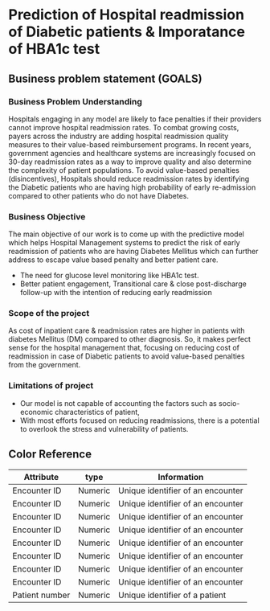 # Prediction of Hospital readmission of Diabetic patients & Imporatance of HBA1c test

## Business problem statement (GOALS)

### Business Problem Understanding

Hospitals engaging in any model are likely to face penalties if their providers cannot improve hospital readmission rates. To combat growing costs, payers across the industry are adding hospital readmission quality measures to their value-based reimbursement programs. In recent years, government agencies and healthcare systems are increasingly focused on 30-day readmission rates as a way to improve quality and also determine the complexity of patient populations.
To avoid value-based penalties (disincentives), Hospitals should reduce readmission rates by identifying the Diabetic patients who are having high probability of early re-admission compared to other patients who do not have Diabetes.

### Business Objective

The main objective of our work is to come up with the predictive model which helps Hospital Management systems to predict the risk of early readmission of patients who are having Diabetes Mellitus which can further address to escape value based penalty and better patient care.

- The need for glucose level monitoring like HBA1c test.
- Better patient engagement, Transitional care & close post-discharge follow-up with the intention of reducing early readmission

### Scope of the project 

As cost of inpatient care & readmission rates are higher in patients with diabetes Mellitus (DM) compared to other diagnosis. So, it makes perfect sense for the hospital management that, focusing on reducing cost of readmission in case of Diabetic patients to avoid value-based penalties from the government. 

### Limitations of project

-	Our model is not capable of accounting the factors such as socio-economic characteristics of patient, 
- With most efforts focused on reducing readmissions, there is a potential to overlook the stress and vulnerability of patients.

## Color Reference

| Attribute         |    type       |                       Information                                 |
| ----------------- | ------------- |------------------------------------------------------------------ |
| Encounter ID      |   Numeric     |   Unique identifier of an encounter                            |
| Encounter ID      |   Numeric     |   Unique identifier of an encounter                            |
| Encounter ID      |   Numeric     |   Unique identifier of an encounter                            |
| Encounter ID      |   Numeric     |   Unique identifier of an encounter                            |
| Encounter ID      |   Numeric     |   Unique identifier of an encounter                            |
| Encounter ID      |   Numeric     |   Unique identifier of an encounter                            |
| Encounter ID      |   Numeric     |   Unique identifier of an encounter                            |
| Encounter ID      |   Numeric     |   Unique identifier of an encounter                            |
|Patient number |	Numeric |	Unique identifier of a patient |
